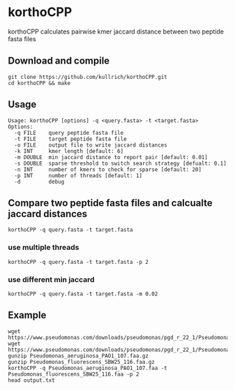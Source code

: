 # korthoCPP
korthoCPP calculates pairwise kmer jaccard distance between two peptide fasta files

## Download and compile

```
git clone https://github.com/kullrich/korthoCPP.git
cd korthoCPP && make
```

## Usage

```
Usage: korthoCPP [options] -q <query.fasta> -t <target.fasta>
Options:
  -q FILE    query peptide fasta file
  -t FILE    target peptide fasta file
  -o FILE    output file to write jaccard distances
  -k INT     kmer length [default: 6]
  -m DOUBLE  min jaccard distance to report pair [default: 0.01]
  -s DOUBLE  sparse threshold to switch search strategy [defualt: 0.1]
  -n INT     number of kmers to check for sparse [default: 20]
  -p INT     number of threads [default: 1]
  -d         debug
```

## Compare two peptide fasta files and calcualte jaccard distances

```
korthoCPP -q query.fasta -t target.fasta
```

### use multiple threads

```
korthoCPP -q query.fasta -t target.fasta -p 2
```

### use different min jaccard

```
korthoCPP -q query.fasta -t target.fasta -m 0.02
```

## Example

```
wget https://www.pseudomonas.com/downloads/pseudomonas/pgd_r_22_1/Pseudomonas_aeruginosa_PAO1_107/Pseudomonas_aeruginosa_PAO1_107.faa.gz
wget https://www.pseudomonas.com/downloads/pseudomonas/pgd_r_22_1/Pseudomonas_fluorescens_SBW25_116/Pseudomonas_fluorescens_SBW25_116.faa.gz
gunzip Pseudomonas_aeruginosa_PAO1_107.faa.gz
gunzip Pseudomonas_fluorescens_SBW25_116.faa.gz
korthoCPP -q Pseudomonas_aeruginosa_PAO1_107.faa -t Pseudomonas_fluorescens_SBW25_116.faa -p 2
head output.txt
```
```
